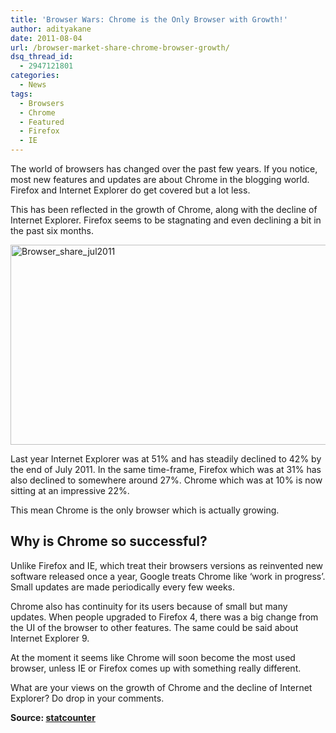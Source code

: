 ```yaml
---
title: 'Browser Wars: Chrome is the Only Browser with Growth!'
author: adityakane
date: 2011-08-04
url: /browser-market-share-chrome-browser-growth/
dsq_thread_id:
  - 2947121801
categories:
  - News
tags:
  - Browsers
  - Chrome
  - Featured
  - Firefox
  - IE
---
```

The world of browsers has changed over the past few years. If you notice, most new features and updates are about Chrome in the blogging world. Firefox and Internet Explorer do get covered but a lot less.

This has been reflected in the growth of Chrome, along with the decline of Internet Explorer. Firefox seems to be stagnating and even declining a bit in the past six months.

[<img class="wp-image-50602" style="padding-left: 0px;padding-right: 0px;padding-top: 0px;border: 0px" src="http://cdn.devilsworkshop.org/files/2011/08/Browser_share_jul2011_thumb.png" alt="Browser_share_jul2011" width="564" height="320" border="0" />][1]

Last year Internet Explorer was at 51% and has steadily declined to 42% by the end of July 2011. In the same time-frame, Firefox which was at 31% has also declined to somewhere around 27%. Chrome which was at 10% is now sitting at an impressive 22%.

This mean Chrome is the only browser which is actually growing.

## Why is Chrome so successful?

Unlike Firefox and IE, which treat their browsers versions as reinvented new software released once a year, Google treats Chrome like &#8216;work in progress&#8217;. Small updates are made periodically every few weeks.

Chrome also has continuity for its users because of small but many updates. When people upgraded to Firefox 4, there was a big change from the UI of the browser to other features. The same could be said about Internet Explorer 9.

At the moment it seems like Chrome will soon become the most used browser, unless IE or Firefox comes up with something really different.

What are your views on the growth of Chrome and the decline of Internet Explorer? Do drop in your comments.

**Source: <a href="http://gs.statcounter.com/#browser-ww-monthly-201008-201107" onclick="_gaq.push(['_trackEvent', 'outbound-article', 'http://gs.statcounter.com/#browser-ww-monthly-201008-201107', 'statcounter']);" >statcounter</a>**

 [1]: http://cdn.devilsworkshop.org/files/2011/08/Browser_share_jul2011.png
